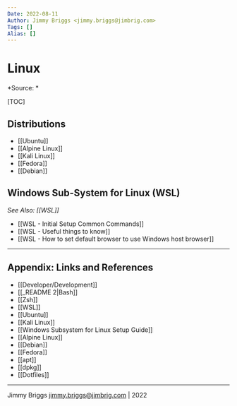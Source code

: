 ```yaml
---
Date: 2022-08-11
Author: Jimmy Briggs <jimmy.briggs@jimbrig.com>
Tags: []
Alias: []
---
```


# Linux

*Source: *

[TOC]

## Distributions

- [[Ubuntu]]
- [[Alpine Linux]]
- [[Kali Linux]]
- [[Fedora]]
- [[Debian]]

## Windows Sub-System for Linux (WSL)

*See Also: [[WSL]]*

- [[WSL - Initial Setup Common Commands]]
- [[WSL - Useful things to know]]
- [[WSL - How to set default browser to use Windows host browser]]

***

## Appendix: Links and References

- [[Developer/Development]]
- [[_README 2|Bash]]
- [[Zsh]]
- [[WSL]]
- [[Ubuntu]]
- [[Kali Linux]]
- [[Windows Subsystem for Linux Setup Guide]]
- [[Alpine Linux]]
- [[Debian]]
- [[Fedora]]
- [[apt]]
- [[dpkg]]
- [[Dotfiles]]

***

Jimmy Briggs <jimmy.briggs@jimbrig.com> | 2022